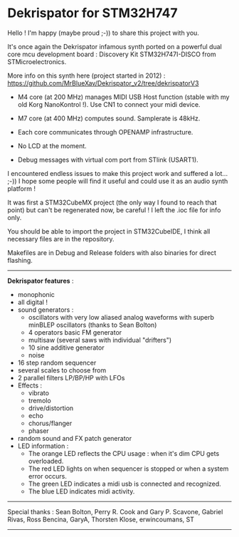 Dekrispator for STM32H747
===========

Hello ! I'm happy (maybe proud ;-)) to share this project with you.

It's once again the Dekrispator infamous synth ported on a powerful dual core mcu development board : Discovery Kit STM32H747I-DISCO from STMicroelectronics.

More info on this synth here (project started in 2012) : https://github.com/MrBlueXav/Dekrispator_v2/tree/dekrispatorV3

* M4 core (at 200 MHz) manages MIDI USB Host function (stable with my old Korg NanoKontrol !). Use CN1 to connect your midi device.

* M7 core (at 400 MHz) computes sound. Samplerate is 48kHz.

* Each core communicates through OPENAMP infrastructure.

* No LCD at the moment.

* Debug messages with virtual com port from STlink (USART1).

I encountered endless issues to make this project work and suffered a lot... ;-)) I hope some people will find it useful and could use it as an audio synth platform !

It was first a STM32CubeMX project (the only way I found to reach that point) but can't be regenerated now, be careful ! I left the .ioc file for info only.

You should be able to import the project in STM32CubeIDE, I think all necessary files are in the repository.

Makefiles are in Debug and Release folders with also binaries for direct flashing.

- - - -

**Dekrispator features** :

 * monophonic
 * all digital !
 * sound generators :
   * oscillators with very low aliased analog waveforms with superb minBLEP oscillators (thanks to Sean Bolton)
   * 4 operators basic FM generator
   * multisaw (several saws with individual "drifters")
   * 10 sine additive generator
   * noise
 * 16 step random sequencer
 * several scales to choose from
 * 2 parallel filters LP/BP/HP with LFOs
 * Effects :
   * vibrato
   * tremolo
   * drive/distortion
   * echo
   * chorus/flanger
   * phaser
 * random sound and FX patch generator
 * LED information :
   * The orange LED reflects the CPU usage : when it's dim CPU gets overloaded.
   * The red LED lights on when sequencer is stopped or when a system error occurs.
   * The green LED indicates a midi usb is connected and recognized.
   * The blue LED indicates midi activity.

- - - -
Special thanks : Sean Bolton, Perry R. Cook and Gary P. Scavone, Gabriel Rivas, Ross Bencina, GaryA, Thorsten Klose, erwincoumans, ST

- - - - 

